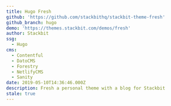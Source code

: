 ```yaml
---
title: Hugo Fresh
github: 'https://github.com/stackbithq/stackbit-theme-fresh'
github_branch: hugo
demo: 'https://themes.stackbit.com/demos/fresh'
author: Stackbit
ssg:
  - Hugo
cms:
  - Contentful
  - DatoCMS
  - Forestry
  - NetlifyCMS
  - Sanity
date: 2019-05-10T14:36:46.000Z
description: Fresh a personal theme with a blog for Stackbit
stale: true
---
```

